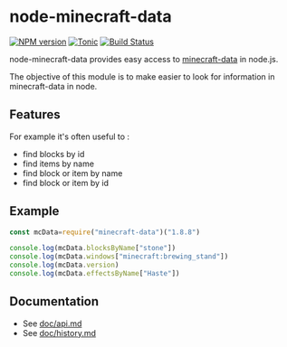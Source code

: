 # node-minecraft-data
[![NPM version](https://badge.fury.io/js/minecraft-data.svg)](http://badge.fury.io/js/minecraft-data)
[![Tonic](https://img.shields.io/badge/tonic-try%20it-blue.svg)](https://tonicdev.com/npm/minecraft-data)
[![Build Status](https://circleci.com/gh/PrismarineJS/node-minecraft-data/tree/master.svg?style=shield)](https://circleci.com/gh/PrismarineJS/node-minecraft-data/tree/master)

node-minecraft-data provides easy access to [minecraft-data](https://github.com/PrismarineJS/minecraft-data) in node.js.

The objective of this module is to make easier to look for information in minecraft-data in node.

## Features

For example it's often useful to : 

* find blocks by id
* find items by name
* find block or item by name
* find block or item by id

## Example

```js
const mcData=require("minecraft-data")("1.8.8")

console.log(mcData.blocksByName["stone"])
console.log(mcData.windows["minecraft:brewing_stand"])
console.log(mcData.version)
console.log(mcData.effectsByName["Haste"])
```

## Documentation

 * See [doc/api.md](doc/api.md)
 * See [doc/history.md](doc/history.md)
